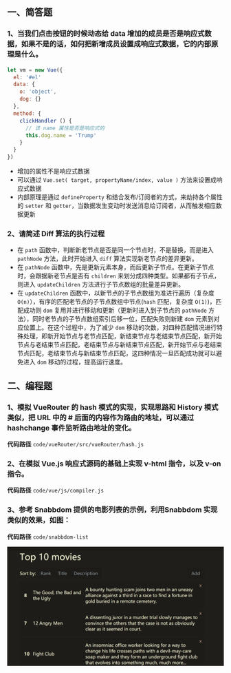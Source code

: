 ## 一、简答题

### 1、当我们点击按钮的时候动态给 data 增加的成员是否是响应式数据，如果不是的话，如何把新增成员设置成响应式数据，它的内部原理是什么。

```js
let vm = new Vue({
  el: '#el'
  data: {
    o: 'object',
    dog: {}
  },
  method: {
    clickHandler () {
      // 该 name 属性是否是响应式的
      this.dog.name = 'Trump'
    }
  }
})
```

- 增加的属性不是响应式数据
- 可以通过 `Vue.set( target, propertyName/index, value )` 方法来设置成响应式数据
- 内部原理是通过 `defineProperty` 和结合发布/订阅者的方式，来劫持各个属性的 `setter` 和 `getter`，当数据发生变动时发送消息给订阅者，从而触发相应数据更新

### 2、请简述 Diff 算法的执行过程
 
- 在 `path` 函数中，判断新老节点是否是同一个节点时，不是替换，而是进入 `pathNode` 方法，此时开始进入 `diff` 算法实现新老节点的差异更新。
- 在 `pathNode` 函数中，先是更新元素本身，而后更新子节点。在更新子节点时，会跟据新老节点是否有 `children` 来划分成四种类型。如果都有子节点，则进入 `updateChildren` 方法进行子节点数组的批量差异更新。
- 在 `updateChildren` 函数中，以新节点的子节点数组为准进行遍历（复杂度 `O(n)`），有序的匹配老节点的子节点数组中节点(`hash` 匹配，复杂度 `O(1)`)，匹配成功则 `dom` 复用并进行移动和更新（更新时进入到子节点的 `pathNode` 方法），同时老节点的子节点数组索引后移一位，匹配失败则新建 `dom` 元素到对应位置上。在这个过程中，为了减少 `dom` 移动的次数，对四种匹配情况进行特殊处理，即新开始节点与老节点匹配，新结束节点与老结束节点匹配，新开始节点与老结束节点匹配，老结束节点与新结束节点匹配，新开始节点与老结束节点匹配，老结束节点与新结束节点匹配，这四种情况一旦匹配成功就可以避免进入 `dom` 移动的过程，提高运行速度。

## 二、编程题
### 1、模拟 VueRouter 的 hash 模式的实现，实现思路和 History 模式类似，把 URL 中的 # 后面的内容作为路由的地址，可以通过 hashchange 事件监听路由地址的变化。

**代码路径** `code/vueRouter/src/vueRouter/hash.js`

### 2、在模拟 Vue.js 响应式源码的基础上实现 v-html 指令，以及 v-on 指令。
 
**代码路径** `code/vue/js/compiler.js`

### 3、参考 Snabbdom 提供的电影列表的示例，利用Snabbdom 实现类似的效果，如图：

**代码路径** `code/snabbdom-list`

![task](web.png)